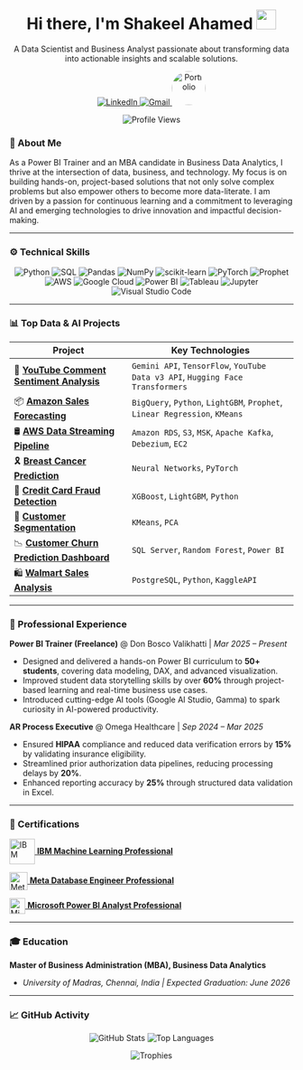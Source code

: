 <div align="center">
  <h1 align="center">Hi there, I'm Shakeel Ahamed 
    <img src="https://media.giphy.com/media/hvRJCLFzcasrR4ia7z/giphy.gif" width="35px" />
  </h1>
  <p align="center">
    A Data Scientist and Business Analyst passionate about transforming data into actionable insights and scalable solutions.
  </p> 
  <p align="center">
    <a href="https://www.linkedin.com/in/shakeel-data" target="_blank">
      <img src="https://img.shields.io/badge/LinkedIn-0077B5?style=for-the-badge&logo=linkedin&logoColor=white" alt="LinkedIn"/>
    </a>
    <a href="mailto:shakeelahamed6618@gmail.com">
      <img src="https://img.shields.io/badge/Gmail-D14836?style=for-the-badge&logo=gmail&logoColor=white" alt="Gmail"/>
    </a>
   <a href="https://shakeel-data.github.io/" target="_blank">
  <img src="https://t3.ftcdn.net/jpg/03/65/42/00/360_F_365420014_xjsSDkKzrhq4gr9GFzP6S97H7MJyNI5B.jpg" 
       alt="Portfolio" 
       width="60" 
       height="60" 
       style="border-radius: 50%; object-fit: cover; aspect-ratio: 1 / 1; display: inline-block;"/>
</a>


  </p>

  <!-- Profile Views Badge -->
<p align="center">
  <img src="https://komarev.com/ghpvc/?username=shakeel-data&label=Profile%20Views&color=brightgreen&style=flat" alt="Profile Views"/>
</p>

</div>



### 🚀 About Me

As a Power BI Trainer and an MBA candidate in Business Data Analytics, I thrive at the intersection of data, business, and technology. My focus is on building hands-on, project-based solutions that not only solve complex problems but also empower others to become more data-literate. I am driven by a passion for continuous learning and a commitment to leveraging AI and emerging technologies to drive innovation and impactful decision-making.

---

### ⚙️ Technical Skills

<p align="center">
  <img src="https://img.shields.io/badge/Python-%233776AB.svg?style=for-the-badge&logo=python&logoColor=%23FFD43B" alt="Python"/>
  <img src="https://img.shields.io/badge/SQL-025E8C?style=for-the-badge&logo=postgresql&logoColor=white" alt="SQL"/>
  <img src="https://img.shields.io/badge/Pandas-150458?style=for-the-badge&logo=pandas&logoColor=white" alt="Pandas"/>
  <img src="https://img.shields.io/badge/NumPy-013243?style=for-the-badge&logo=numpy&logoColor=white" alt="NumPy"/>
  <img src="https://img.shields.io/badge/scikit--learn-F7931E?style=for-the-badge&logo=scikit-learn&logoColor=white" alt="scikit-learn"/>
  <img src="https://img.shields.io/badge/PyTorch-EE4C2C?style=for-the-badge&logo=pytorch&logoColor=white" alt="PyTorch"/>
  <img src="https://img.shields.io/badge/Prophet-007BFF?style=for-the-badge&logo=facebook&logoColor=white" alt="Prophet"/>
  <img src="https://img.shields.io/badge/AWS-%23FF9900?style=for-the-badge&logo=amazon-aws&logoColor=white" alt="AWS"/>
  <img src="https://img.shields.io/badge/Google_Cloud-4285F4?style=for-the-badge&logo=google-cloud&logoColor=white" alt="Google Cloud"/>
  <img src="https://img.shields.io/badge/Power_BI-F2C811?style=for-the-badge&logo=powerbi&logoColor=black" alt="Power BI"/>
  <img src="https://img.shields.io/badge/Tableau-E97627?style=for-the-badge&logo=tableau&logoColor=white" alt="Tableau"/>
  <img src="https://img.shields.io/badge/Jupyter-F37626.svg?&style=for-the-badge&logo=Jupyter&logoColor=white" alt="Jupyter"/>
  <img src="https://img.shields.io/badge/VS_Code-0078D7?style=for-the-badge&logo=visual-studio-code&logoColor=white" alt="Visual Studio Code"/>
</p>

---

### 📊 Top Data & AI Projects

| Project                                                                            | Key Technologies                                                                                                 |
| ---------------------------------------------------------------------------------- | ---------------------------------------------------------------------------------------------------------------- |
| 💬 **[YouTube Comment Sentiment Analysis](https://github.com/shakeel-data/youtube-sentiment-analysis)** | `Gemini API`, `TensorFlow`, `YouTube Data v3 API`, `Hugging Face Transformers`                      
| 📦 **[Amazon Sales Forecasting](https://github.com/shakeel-data/amazon-sales-forecasting-python-bigquery-ml)** | `BigQuery`, `Python`, `LightGBM`, `Prophet`, `Linear Regression`, `KMeans`
| 🛢️ **[AWS Data Streaming Pipeline](https://github.com/shakeel-data/AWS-data-streaming-pipeline)**        | `Amazon RDS`, `S3`, `MSK`, `Apache Kafka`, `Debezium`, `EC2`                                  
| 🎗 **[Breast Cancer Prediction](https://github.com/shakeel-data/Breast-cancer-prediction-neural-network-pytorch)** | `Neural Networks`, `PyTorch`                                                      
| 🔐 **[Credit Card Fraud Detection](https://github.com/shakeel-data/credit-card-fraud-deduction-predictive-models)** | `XGBoost`, `LightGBM`, `Python`                                       
| 👤 **[Customer Segmentation](https://github.com/shakeel-data/customer-segmentation-clustering)**       | `KMeans`, `PCA`                                              
| 📉 **[Customer Churn Prediction Dashboard](https://github.com/shakeel-data/churn-prediction-dashboard)**          | `SQL Server`, `Random Forest`, `Power BI`                                                   
| 🛍️ **[Walmart Sales Analysis](https://github.com/shakeel-data/walmart-analysis-sql-python)**             | `PostgreSQL`, `Python`, `KaggleAPI`

---

### 💼 Professional Experience

**Power BI Trainer (Freelance)** @ Don Bosco Valikhatti | *Mar 2025 – Present*
- Designed and delivered a hands-on Power BI curriculum to **50+ students**, covering data modeling, DAX, and advanced visualization.
- Improved student data storytelling skills by over **60%** through project-based learning and real-time business use cases.
- Introduced cutting-edge AI tools (Google AI Studio, Gamma) to spark curiosity in AI-powered productivity.

**AR Process Executive** @ Omega Healthcare | *Sep 2024 – Mar 2025*
- Ensured **HIPAA** compliance and reduced data verification errors by **15%** by validating insurance eligibility.
- Streamlined prior authorization data pipelines, reducing processing delays by **20%**.
- Enhanced reporting accuracy by **25%** through structured data validation in Excel.

---

### 📜 Certifications  

<p align="left">
  <a href="https://www.coursera.org/account/accomplishments/professional-cert/WT57ED6RK0T8" target="_blank" rel="noopener noreferrer">
    <img src="https://upload.wikimedia.org/wikipedia/commons/5/51/IBM_logo.svg" alt="IBM" width="45" style="vertical-align:middle;"/>
    <span><b> IBM Machine Learning Professional</b></span>
  </a>
</p>

<p align="left">
  <a href="https://www.coursera.org/account/accomplishments/professional-cert/90F7XBIW9DHJ" target="_blank" rel="noopener noreferrer">
    <img src="https://cdn.simpleicons.org/meta/0081FB" alt="Meta" width="32" style="vertical-align:middle;"/>
    <span><b> Meta Database Engineer Professional</b></span>
  </a>
</p>

<p align="left">
  <a href="https://www.coursera.org/account/accomplishments/professional-cert/R6YAPT8WAUZZ" target="_blank" rel="noopener noreferrer">
    <img src="https://upload.wikimedia.org/wikipedia/commons/4/44/Microsoft_logo.svg" alt="Microsoft" width="28" style="vertical-align:middle;"/>
    <span><b> Microsoft Power BI Analyst Professional</b></span>
  </a>
</p>

---

### 🎓 Education

**Master of Business Administration (MBA), Business Data Analytics**
- *University of Madras, Chennai, India | Expected Graduation: June 2026*

---

### 📈 GitHub Activity

<p align="center">
  <img src="https://github-readme-stats.vercel.app/api?username=shakeel-data&show_icons=true&theme=transparent&hide_border=true&title_color=0077B5&icon_color=0077B5" alt="GitHub Stats"/>
  <img src="https://github-readme-stats.vercel.app/api/top-langs/?username=shakeel-data&layout=compact&theme=transparent&hide_border=true&title_color=0077B5&icon_color=0077B5" alt="Top Languages"/>
</p>

<p align="center">
  <img src="https://github-profile-trophy.vercel.app/?username=shakeel-data&theme=algolia&no-frame=true&no-bg=true&margin-w=4" alt="Trophies"/>
</p>










